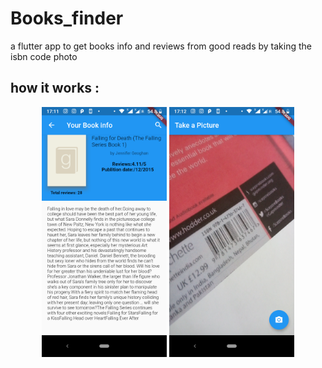 # Books_finder
a flutter app to get books info and reviews from good reads by taking the isbn code photo

## how it works : 
<p align = 'center'>
  <img src = 'photo1.png' width="200">
  <img src = 'photo2.png'width="200">
</p>
